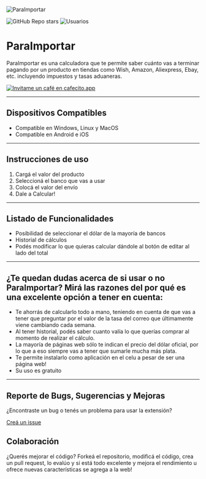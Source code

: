![ParaImportar](https://github.com/MixDevOnline/ParaImportar/blob/main/assets/img/banner.png)

![GitHub Repo stars](https://img.shields.io/github/stars/MixDevOnline/ParaImportar?label=Stars)
![Usuarios](https://img.shields.io/badge/Usuarios-+3000-informational)

# ParaImportar
ParaImportar es una calculadora que te permite saber cuánto vas a terminar pagando por un producto en tiendas como Wish, Amazon, Aliexpress, Ebay, etc. incluyendo impuestos y tasas aduaneras.

[![Invitame un café en cafecito.app](https://cdn.cafecito.app/imgs/buttons/button_3.svg)](https://cafecito.app/paraimportar)

***

## Dispositivos Compatibles
- Compatible en Windows, Linux y MacOS
- Compatible en Android e iOS

***

## Instrucciones de uso
1. Cargá el valor del producto
2. Seleccioná el banco que vas a usar
3. Colocá el valor del envío
4. Dale a Calcular!


***


## Listado de Funcionalidades
- Posibilidad de seleccionar el dólar de la mayoría de bancos
- Historial de cálculos
- Podés modificar lo que quieras calcular dándole al botón de editar al lado del total

***

## ¿Te quedan dudas acerca de si usar o no ParaImportar? Mirá las razones del por qué es una excelente opción a tener en cuenta:
- Te ahorrás de calcularlo todo a mano, teniendo en cuenta de que vas a tener que preguntar por el valor de la tasa del correo que últimamente viene cambiando cada semana.
- Al tener historial, podés saber cuanto valía lo que querías comprar al momento de realizar el cálculo.
- La mayoría de páginas web sólo te indican el precio del dólar oficial, por lo que a eso siempre vas a tener que sumarle mucha más plata.
- Te permite instalarlo como aplicación en el celu a pesar de ser una página web!
- Su uso es gratuito

***

## Reporte de Bugs, Sugerencias y Mejoras
¿Encontraste un bug o tenés un problema para usar la extensión?

[Creá un issue](https://github.com/MixDevOnline/ParaImportar/issues)

## Colaboración
¿Querés mejorar el código? Forkeá el repositorio, modificá el código, crea un pull request, lo evalúo y si está todo excelente y mejora el rendimiento u ofrece nuevas características se agrega a la web!
